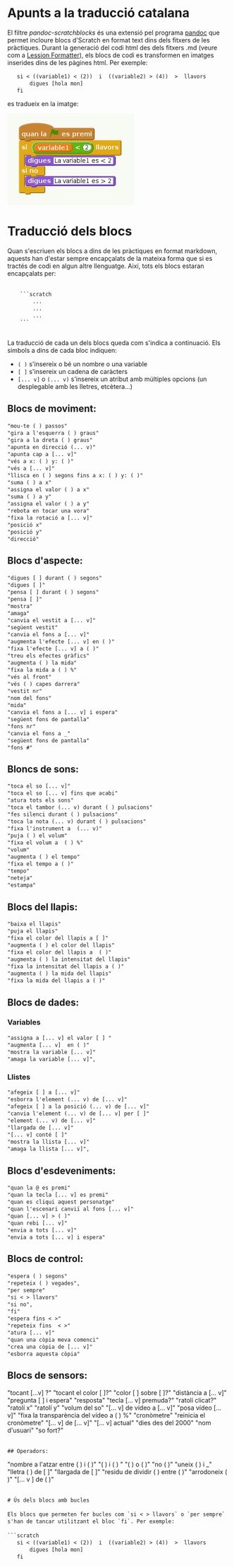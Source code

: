 # Apunts a la traducció catalana

El filtre *pandoc-scratchblocks* és una extensió pel programa [pandoc](www.pandoc.org) que permet incloure blocs d'Scratch en format text dins 
dels fitxers de les pràctiques. Durant la generació del codi html des dels fitxers .md (veure com a [Lession Formatter](https://github.com/codeclubcat/lesson_format)), els blocs de codi es transformen en imatges inserides dins de les pàgines html. Per exemple:

```scratch
   si < ((variable1) < (2))  i  ((variable2) > (4))  >  llavors
	   digues [hola mon]
   fi
```

es tradueix en la imatge:

![exemple_bloc](exemple_bloc.png)


# Traducció dels blocs

Quan s'escriuen els blocs a dins de les pràctiques en format markdown, aquests han d'estar sempre encapçalats de la mateixa forma que si es tractés de codi en algun altre llenguatge. Així, tots els blocs estaran encapçalats per:

```

	```scratch
		...
		...
		...
	```
  
```

La traducció de cada un dels blocs queda com s'indica a continuació. Els simbols a dins de cada bloc indiquen:

* `( )` s'insereix o bé un nombre o una variable
* `[ ]` s'insereix un cadena de caràcters
* `[... v]` o `(... v)` s'insereix un atribut amb múltiples opcions (un desplegable amb les lletres, etcètera...)


## Blocs de moviment:

``` 
"mou-te ( ) passos" 
"gira a l'esquerra ( ) graus"
"gira a la dreta ( ) graus"
"apunta en direcció (... v)" 
"apunta cap a [... v]"
"vés a x: ( ) y: ( )" 
"vés a [... v]"
"llisca en ( ) segons fins a x: ( ) y: ( )" 
"suma ( ) a x"
"assigna el valor ( ) a x" 
"suma ( ) a y" 
"assigna el valor ( ) a y" 
"rebota en tocar una vora" 
"fixa la rotació a [... v]" 
"posició x" 
"posició y" 
"direcció"
```

## Blocs d'aspecte: 
```
"digues [ ] durant ( ) segons"
"digues [ ]"
"pensa [ ] durant ( ) segons" 
"pensa [ ]"
"mostra"
"amaga" 
"canvia el vestit a [... v]" 
"següent vestit" 
"canvia el fons a [... v]"
"augmenta l'efecte [... v] en ( )"
"fixa l'efecte [... v] a ( )"
"treu els efectes gràfics"
"augmenta ( ) la mida"
"fixa la mida a ( ) %" 
"vés al front"
"vés ( ) capes darrera"
"vestit nr"
"nom del fons"
"mida"
"canvia el fons a [... v] i espera"
"següent fons de pantalla"
"fons nr"
"canvia el fons a _"
"següent fons de pantalla"
"fons #"
```

## Bloncs de sons:

```
"toca el so [... v]" 
"toca el so [... v] fins que acabi" 
"atura tots els sons" 
"toca el tambor (... v) durant ( ) pulsacions" 
"fes silenci durant ( ) pulsacions" 
"toca la nota (... v) durant ( ) pulsacions" 
"fixa l'instrument a  (... v)" 
"puja ( ) el volum" 
"fixa el volum a  ( ) %" 
"volum" 
"augmenta ( ) el tempo" 
"fixa el tempo a ( )" 
"tempo" 
"neteja" 
"estampa" 
```

## Blocs del llapis:
```
"baixa el llapis" 
"puja el llapis" 
"fixa el color del llapis a [ ]" 
"augmenta ( ) el color del llapis" 
"fixa el color del llapis a  ( )" 
"augmenta ( ) la intensitat del llapis" 
"fixa la intensitat del llapis a ( )" 
"augmenta ( ) la mida del llapis" 
"fixa la mida del llapis a ( )" 
```

## Blocs de dades:

### Variables
```
"assigna a [... v] el valor [ ] " 
"augmenta [... v]  en ( )" 
"mostra la variable [... v]" 
"amaga la variable [... v]",
 ```
 
### Llistes
```
"afegeix [ ] a [... v]" 
"esborra l'element (... v) de [... v]" 
"afegeix [ ] a la posició (... v) de [... v]" 
"canvia l'element (... v) de [... v] per [ ]" 
"element (... v) de [... v]" 
"llargada de [... v]" 
"[... v] conté [ ]" 
"mostra la llista [... v]" 
"amaga la llista [... v]",
```

## Blocs d'esdeveniments:
``` 
"quan la @ es premi" 
"quan la tecla [... v] es premi" 
"quan es cliqui aquest personatge" 
"quan l'escenari canviï al fons [... v]" 
"quan [... v] > ( )" 
"quan rebi [... v]" 
"envia a tots [... v]" 
"envia a tots [... v] i espera" 
```

## Blocs de control:
```
"espera ( ) segons" 
"repeteix ( ) vegades", 
"per sempre"
"si < > llavors"
"si no", 
"fi" 
"espera fins < >" 
"repeteix fins  < >" 
"atura [... v]" 
"quan una còpia meva comenci" 
"crea una còpia de [... v]" 
"esborra aquesta còpia" 
```

## Blocs de sensors:

"tocant [...v] ?" 
"tocant el color  [ ]?" 
"color [ ] sobre [ ]?" 
"distància a [... v]" 
"pregunta [ ] i espera" 
"resposta" 
"tecla [... v] premuda?" 
"ratolí clicat?" 
"ratolí x" 
"ratolí y" 
"volum del so" 
"[... v] de vídeo a [... v]" 
"posa vídeo [... v]" 
"fixa la transparència del vídeo a ( ) %" 
"cronòmetre" 
"reinicia el cronòmetre" 
"[... v] de [... v]" 
"[... v] actual" 
"dies des del 2000" 
"nom d'usuari" 
"so fort?"
```

## Operadors:
```
"nombre a l'atzar entre ( ) i ( )"
"( ) i  ( ) " 
"( ) o  (  )" 
"no ( )" 
"uneix ( ) i _" 
"lletra ( ) de [ ]" 
"llargada de [ ]" 
"residu de dividir ( ) entre ( )" 
"arrodoneix ( )" 
"[... v ] de ( )"
```

# Ús dels blocs amb bucles

Els blocs que permeten fer bucles com `si < > llavors` o `per sempre` s'han de tancar utilitzant el bloc `fi`. Per exemple:

```scratch
   si < ((variable1) < (2))  i  ((variable2) > (4))  >  llavors
	   digues [hola mon]
   fi
```





